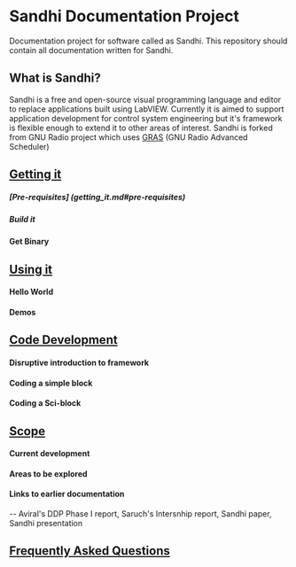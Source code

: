 Sandhi Documentation Project
====

Documentation project for software called as Sandhi.
This repository should contain all documentation written for Sandhi.

## What is Sandhi?
Sandhi is a free and open-source visual programming language and editor to replace applications built using LabVIEW. Currently it is aimed to support application development for control system engineering but it's framework is flexible enough to extend it to other areas of interest. Sandhi is forked from GNU Radio project which uses [GRAS](https://github.com/guruofquality/gras/wiki) (GNU Radio Advanced Scheduler)

## [Getting it](getting_it.md)
##### [Pre-requisites] (getting_it.md#pre-requisites)
##### Build it
#### Get Binary

## [Using it](using_it.md)
#### Hello World
#### Demos

## [Code Development](code_devel.md)
#### Disruptive introduction to framework
#### Coding a simple block
#### Coding a Sci-block

## [Scope](scope.md)
#### Current development
#### Areas to be explored
#### Links to earlier documentation
-- Aviral's DDP Phase I report, Saruch's Intersnhip report, Sandhi paper, Sandhi presentation

## [Frequently Asked Questions](faqs.md)
